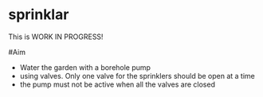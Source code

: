 # sprinklar

This is WORK IN PROGRESS! 

#Aim
- Water the garden with a borehole pump
- using valves. Only one valve for the sprinklers should be open at a time
- the pump must not be active when all the valves are closed
